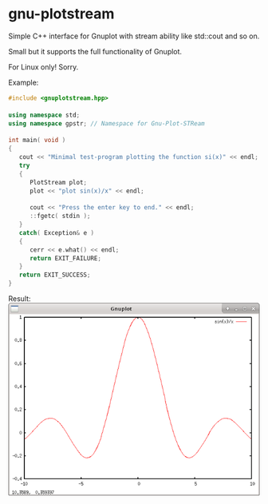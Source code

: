 # gnu-plotstream
Simple C++ interface for Gnuplot with stream ability like std::cout and so on.

Small but it supports the full functionality of Gnuplot.

For Linux only! Sorry.

Example:
```C++
#include <gnuplotstream.hpp>

using namespace std;
using namespace gpstr; // Namespace for Gnu-Plot-STReam

int main( void )
{
   cout << "Minimal test-program plotting the function si(x)" << endl;
   try
   {
      PlotStream plot;
      plot << "plot sin(x)/x" << endl;

      cout << "Press the enter key to end." << endl;
      ::fgetc( stdin );
   }
   catch( Exception& e )
   {
      cerr << e.what() << endl;
      return EXIT_FAILURE;
   }
   return EXIT_SUCCESS;
}
```
Result:
![Result of example above](./plotstream_result.png)
